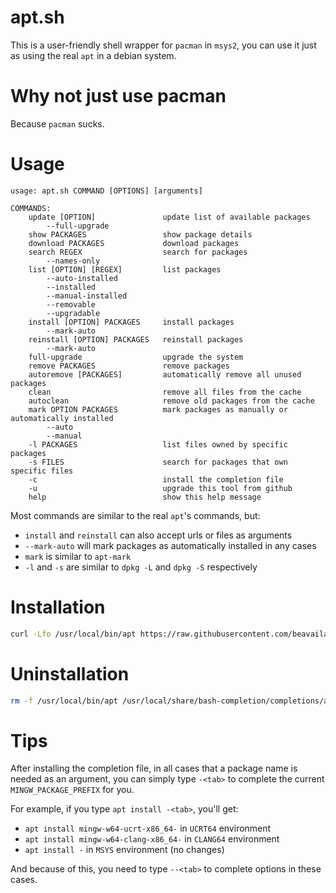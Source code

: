 # apt.sh
This is a user-friendly shell wrapper for `pacman` in `msys2`, you can use it just as using the real `apt` in a debian system.

# Why not just use pacman
Because `pacman` sucks.

# Usage
```
usage: apt.sh COMMAND [OPTIONS] [arguments]

COMMANDS:
    update [OPTION]               update list of available packages
        --full-upgrade
    show PACKAGES                 show package details
    download PACKAGES             download packages
    search REGEX                  search for packages
        --names-only
    list [OPTION] [REGEX]         list packages
        --auto-installed
        --installed
        --manual-installed
        --removable
        --upgradable
    install [OPTION] PACKAGES     install packages
        --mark-auto
    reinstall [OPTION] PACKAGES   reinstall packages
        --mark-auto
    full-upgrade                  upgrade the system
    remove PACKAGES               remove packages
    autoremove [PACKAGES]         automatically remove all unused packages
    clean                         remove all files from the cache
    autoclean                     remove old packages from the cache
    mark OPTION PACKAGES          mark packages as manually or automatically installed
        --auto
        --manual
    -l PACKAGES                   list files owned by specific packages
    -s FILES                      search for packages that own specific files
    -c                            install the completion file
    -u                            upgrade this tool from github
    help                          show this help message
```
Most commands are similar to the real `apt`'s commands, but:
- `install` and `reinstall` can also accept urls or files as arguments
- `--mark-auto` will mark packages as automatically installed in any cases
- `mark` is similar to `apt-mark`
- `-l` and `-s` are similar to `dpkg -L` and `dpkg -S` respectively

# Installation
```bash
curl -Lfo /usr/local/bin/apt https://raw.githubusercontent.com/beavailable/apt.sh/main/apt.sh
```

# Uninstallation
```bash
rm -f /usr/local/bin/apt /usr/local/share/bash-completion/completions/apt
```

# Tips
After installing the completion file, in all cases that a package name is needed as an argument, you can simply type `-<tab>` to complete the current `MINGW_PACKAGE_PREFIX` for you.

For example, if you type `apt install -<tab>`, you'll get:
- `apt install mingw-w64-ucrt-x86_64-` in `UCRT64` environment
- `apt install mingw-w64-clang-x86_64-` in `CLANG64` environment
- `apt install -` in `MSYS` environment (no changes)

And because of this, you need to type `--<tab>` to complete options in these cases.
